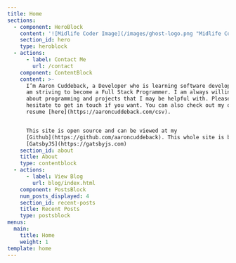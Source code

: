 ```yaml
---
title: Home
sections:
  - component: HeroBlock
    content: '![Midlife Coder Image](/images/ghost-logo.png "Midlife Coder")'
    section_id: hero
    type: heroblock
  - actions:
      - label: Contact Me
        url: /contact
    component: ContentBlock
    content: >-
      I’m Aaron Cuddeback, a Developer who is learning software development. I
      am striving to become a Full Stack Programmer. I am always willing to talk
      about programming and projects that I may be helpful with. Please don't
      hesitate to get in touch if you want. You can also check out my online
      resume [here](https://aaroncuddeback.com/csv).


      This site is open source and can be viewed at my
      [Github](https://github.com/aaroncuddeback). This whole site is built on
      [GatsbyJS](https://gatsbyjs.com)
    section_id: about
    title: About
    type: contentblock
  - actions:
      - label: View Blog
        url: blog/index.html
    component: PostsBlock
    num_posts_displayed: 4
    section_id: recent-posts
    title: Recent Posts
    type: postsblock
menus:
  main:
    title: Home
    weight: 1
template: home
---
```


